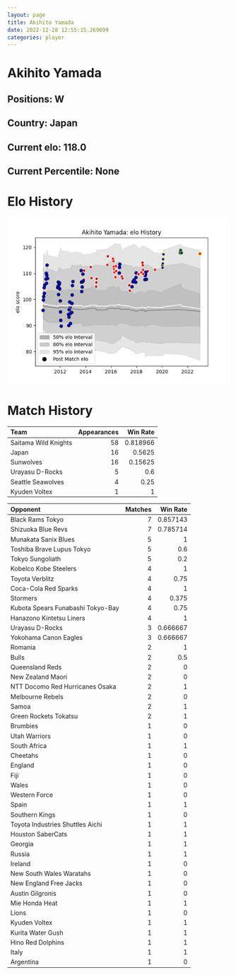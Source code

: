 ```yaml
---  
layout: page  
title: Akihito Yamada  
date: 2022-12-28 12:55:15.269099  
categories: player  
---
```

# Akihito Yamada

## Positions: W

## Country: Japan

## Current elo: 118.0

## Current Percentile: None

# Elo History


![elo history](history_AkihitoYamada.png)
# Match History


| Team                 |   Appearances |   Win Rate |
|:---------------------|--------------:|-----------:|
| Saitama Wild Knights |            58 |   0.818966 |
| Japan                |            16 |   0.5625   |
| Sunwolves            |            16 |   0.15625  |
| Urayasu D-Rocks      |             5 |   0.6      |
| Seattle Seawolves    |             4 |   0.25     |
| Kyuden Voltex        |             1 |   1        |

| Opponent                          |   Matches |   Win Rate |
|:----------------------------------|----------:|-----------:|
| Black Rams Tokyo                  |         7 |   0.857143 |
| Shizuoka Blue Revs                |         7 |   0.785714 |
| Munakata Sanix Blues              |         5 |   1        |
| Toshiba Brave Lupus Tokyo         |         5 |   0.6      |
| Tokyo Sungoliath                  |         5 |   0.2      |
| Kobelco Kobe Steelers             |         4 |   1        |
| Toyota Verblitz                   |         4 |   0.75     |
| Coca-Cola Red Sparks              |         4 |   1        |
| Stormers                          |         4 |   0.375    |
| Kubota Spears Funabashi Tokyo-Bay |         4 |   0.75     |
| Hanazono Kintetsu Liners          |         4 |   1        |
| Urayasu D-Rocks                   |         3 |   0.666667 |
| Yokohama Canon Eagles             |         3 |   0.666667 |
| Romania                           |         2 |   1        |
| Bulls                             |         2 |   0.5      |
| Queensland Reds                   |         2 |   0        |
| New Zealand Maori                 |         2 |   0        |
| NTT Docomo Red Hurricanes Osaka   |         2 |   1        |
| Melbourne Rebels                  |         2 |   0        |
| Samoa                             |         2 |   1        |
| Green Rockets Tokatsu             |         2 |   1        |
| Brumbies                          |         1 |   0        |
| Utah Warriors                     |         1 |   0        |
| South Africa                      |         1 |   1        |
| Cheetahs                          |         1 |   0        |
| England                           |         1 |   0        |
| Fiji                              |         1 |   0        |
| Wales                             |         1 |   0        |
| Western Force                     |         1 |   0        |
| Spain                             |         1 |   1        |
| Southern Kings                    |         1 |   0        |
| Toyota Industries Shuttles Aichi  |         1 |   1        |
| Houston SaberCats                 |         1 |   1        |
| Georgia                           |         1 |   1        |
| Russia                            |         1 |   1        |
| Ireland                           |         1 |   0        |
| New South Wales Waratahs          |         1 |   0        |
| New England Free Jacks            |         1 |   0        |
| Austin Gilgronis                  |         1 |   0        |
| Mie Honda Heat                    |         1 |   1        |
| Lions                             |         1 |   0        |
| Kyuden Voltex                     |         1 |   1        |
| Kurita Water Gush                 |         1 |   1        |
| Hino Red Dolphins                 |         1 |   1        |
| Italy                             |         1 |   1        |
| Argentina                         |         1 |   0        |